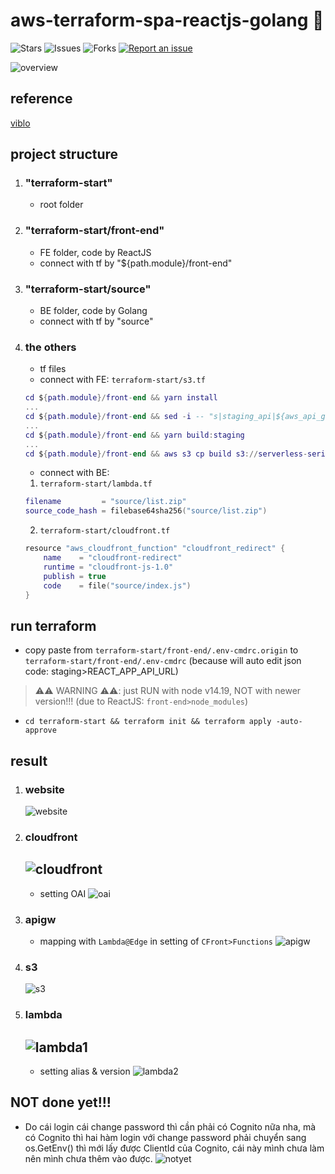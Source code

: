 # aws-terraform-spa-reactjs-golang 🐳

![Stars](https://img.shields.io/github/stars/tquangdo/aws-terraform-spa-reactjs-golang?color=f05340)
![Issues](https://img.shields.io/github/issues/tquangdo/aws-terraform-spa-reactjs-golang?color=f05340)
![Forks](https://img.shields.io/github/forks/tquangdo/aws-terraform-spa-reactjs-golang?color=f05340)
[![Report an issue](https://img.shields.io/badge/Support-Issues-green)](https://github.com/tquangdo/aws-terraform-spa-reactjs-golang/issues/new)

![overview](screenshots/overview.png)

## reference
[viblo](https://viblo.asia/p/serverless-series-golang-bai-6-using-cloudfront-and-lambdaedge-for-static-caching-bJzKmdeD59N)

## project structure
1. ### "terraform-start"
    - root folder
1. ### "terraform-start/front-end"
    - FE folder, code by ReactJS
    - connect with tf by "${path.module}/front-end"
1. ### "terraform-start/source"
    - BE folder, code by Golang
    - connect with tf by "source"
1. ### the others
    - tf files
    - connect with FE: `terraform-start/s3.tf`
    ```lua
    cd ${path.module}/front-end && yarn install
    ...
    cd ${path.module}/front-end && sed -i -- "s|staging_api|${aws_api_gateway_deployment.staging.invoke_url}|g" .env-cmdrc
    ...
    cd ${path.module}/front-end && yarn build:staging
    ...
    cd ${path.module}/front-end && aws s3 cp build s3://serverless-series-spa --recursive
    ```
    - connect with BE:
    1. `terraform-start/lambda.tf`
    ```lua
    filename         = "source/list.zip"
    source_code_hash = filebase64sha256("source/list.zip")
    ```
    2. `terraform-start/cloudfront.tf`
    ```lua
    resource "aws_cloudfront_function" "cloudfront_redirect" {
        name    = "cloudfront-redirect"
        runtime = "cloudfront-js-1.0"
        publish = true
        code    = file("source/index.js")
    }
    ```

## run terraform
- copy paste from `terraform-start/front-end/.env-cmdrc.origin` to `terraform-start/front-end/.env-cmdrc` (because will auto edit json code: staging>REACT_APP_API_URL)
> ⚠️⚠️ WARNING ⚠️⚠️: just RUN with node v14.19, NOT with newer version!!! (due to ReactJS: `front-end>node_modules`)
- `cd terraform-start && terraform init && terraform apply -auto-approve`

## result
1. ### website
    ![website](screenshots/website.png)
1. ### cloudfront
    ![cloudfront](screenshots/cloudfront.png)
    ---
    - setting OAI
    ![oai](screenshots/oai.png)
1. ### apigw
    - mapping with `Lambda@Edge` in setting of `CFront>Functions`
    ![apigw](screenshots/apigw.png)
1. ### s3
    ![s3](screenshots/s3.png)
1. ### lambda
    ![lambda1](screenshots/lambda1.png)
    ---
    - setting alias & version
    ![lambda2](screenshots/lambda2.png)

## NOT done yet!!!
- Do cái login cái change password thì cần phải có Cognito nữa nha, mà có Cognito thì hai hàm login với change password phải chuyển sang os.GetEnv() thì mới lấy được ClientId của Cognito, cái này mình chưa làm nên mình chưa thêm vào được.
![notyet](screenshots/notyet.webp)
